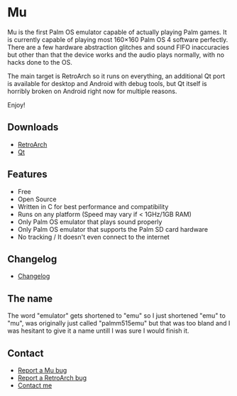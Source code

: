 # Mu
Mu is the first Palm OS emulator capable of actually playing Palm games. 
It is currently capable of playing most 160×160 Palm OS 4 software perfectly. 
There are a few hardware abstraction glitches and sound FIFO inaccuracies but other than that the device works and the audio plays normally, 
with no hacks done to the OS. 

The main target is RetroArch so it runs on everything, an additional Qt port is available for desktop and Android with debug tools, but Qt itself is horribly broken on Android right now for multiple reasons.

Enjoy!

## Downloads

- [RetroArch](https://retroarch.com/?page=platforms)
- [Qt](https://github.com/meepingsnesroms/Mu/releases)

## Features
- Free
- Open Source
- Written in C for best performance and compatibility
- Runs on any platform (Speed may vary if < 1GHz/1GB RAM)
- Only Palm OS emulator that plays sound properly
- Only Palm OS emulator that supports the Palm SD card hardware
- No tracking / It doesn't even connect to the internet

## Changelog

- [Changelog](https://github.com/meepingsnesroms/Mu/blob/master/changelog.txt)

## The name

The word "emulator" gets shortened to "emu" so I just shortened "emu" to "mu", was originally just called "palmm515emu" but that was too bland and I was hesitant to give it a name untill I was sure I would finish it.

## Contact

- [Report a Mu bug](https://github.com/meepingsnesroms/Mu/issues/new)
- [Report a RetroArch bug](https://github.com/libretro/RetroArch/issues/new)
- [Contact me](./contact.md)
